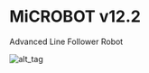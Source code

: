 # MiCROBOT v12.2
Advanced Line Follower Robot

![alt_tag](https://raw.githubusercontent.com/julkifli/microbot_v12.2/master/images/DIAGRAM-MICROBOT-V12.2-small.jpg)
